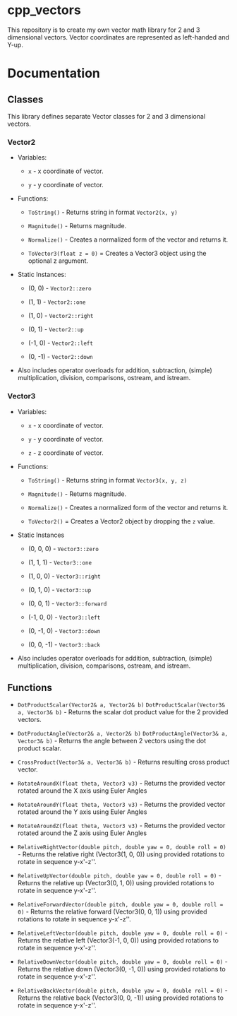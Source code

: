 # cpp_vectors
 
 This repository is to create my own vector math library for 2 and 3 dimensional vectors. Vector coordinates are represented as left-handed and Y-up.
 
 
# Documentation

## Classes

This library defines separate Vector classes for 2 and 3 dimensional vectors.

### Vector2

* Variables:

    * `x` - x coordinate of vector.

    * `y` - y coordinate of vector.

* Functions:

    * `ToString()` - Returns string in format `Vector2(x, y)`

    * `Magnitude()` - Returns magnitude.

    * `Normalize()` - Creates a normalized form of the vector and returns it.

    * `ToVector3(float z = 0)` = Creates a Vector3 object using the optional z argument.

* Static Instances:

    * (0, 0) - `Vector2::zero`

    * (1, 1) - `Vector2::one`
    
    * (1, 0) - `Vector2::right`
    
    * (0, 1) - `Vector2::up`
    
    * (-1, 0) - `Vector2::left`
    
    * (0, -1) - `Vector2::down`

* Also includes operator overloads for addition, subtraction, (simple) multiplication, division, comparisons, ostream, and istream.

### Vector3

* Variables:

    * `x` - x coordinate of vector.

    * `y` - y coordinate of vector.

    * `z` - z coordinate of vector.

* Functions:

    * `ToString()` - Returns string in format `Vector3(x, y, z)`

    * `Magnitude()` - Returns magnitude.

    * `Normalize()` - Creates a normalized form of the vector and returns it.

    * `ToVector2()` = Creates a Vector2 object by dropping the `z` value.

* Static Instances

    * (0, 0, 0) - `Vector3::zero`

    * (1, 1, 1) - `Vector3::one`

    * (1, 0, 0) - `Vector3::right`

    * (0, 1, 0) - `Vector3::up`

    * (0, 0, 1) - `Vector3::forward`

    * (-1, 0, 0) - `Vector3::left`

    * (0, -1, 0) - `Vector3::down`

    * (0, 0, -1) - `Vector3::back`

* Also includes operator overloads for addition, subtraction, (simple) multiplication, division, comparisons, ostream, and istream.

## Functions

* `DotProductScalar(Vector2& a, Vector2& b)` `DotProductScalar(Vector3& a, Vector3& b)` - Returns the scalar dot product value for the 2 provided vectors.

* `DotProductAngle(Vector2& a, Vector2& b)` `DotProductAngle(Vector3& a, Vector3& b)` - Returns the angle between 2 vectors using the dot product scalar.

* `CrossProduct(Vector3& a, Vector3& b)` - Returns resulting cross product vector.

* `RotateAroundX(float theta, Vector3 v3)` - Returns the provided vector rotated around the X axis using Euler Angles

* `RotateAroundY(float theta, Vector3 v3)` - Returns the provided vector rotated around the Y axis using Euler Angles

* `RotateAroundZ(float theta, Vector3 v3)` - Returns the provided vector rotated around the Z axis using Euler Angles

* `RelativeRightVector(double pitch, double yaw = 0, double roll = 0)` - Returns the relative right (Vector3(1, 0, 0)) using provided rotations to rotate in sequence y-x'-z''.

* `RelativeUpVector(double pitch, double yaw = 0, double roll = 0)` - Returns the relative up (Vector3(0, 1, 0)) using provided rotations to rotate in sequence y-x'-z''.

* `RelativeForwardVector(double pitch, double yaw = 0, double roll = 0)` - Returns the relative forward (Vector3(0, 0, 1)) using provided rotations to rotate in sequence y-x'-z''.

* `RelativeLeftVector(double pitch, double yaw = 0, double roll = 0)` - Returns the relative left (Vector3(-1, 0, 0)) using provided rotations to rotate in sequence y-x'-z''.

* `RelativeDownVector(double pitch, double yaw = 0, double roll = 0)` - Returns the relative down (Vector3(0, -1, 0)) using provided rotations to rotate in sequence y-x'-z''.

* `RelativeBackVector(double pitch, double yaw = 0, double roll = 0)` - Returns the relative back (Vector3(0, 0, -1)) using provided rotations to rotate in sequence y-x'-z''.

